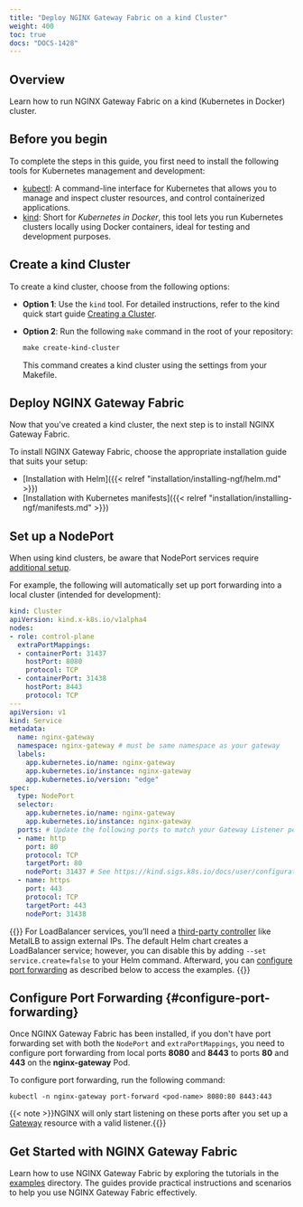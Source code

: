 ```yaml
---
title: "Deploy NGINX Gateway Fabric on a kind Cluster"
weight: 400
toc: true
docs: "DOCS-1428"
---
```


## Overview

Learn how to run NGINX Gateway Fabric on a kind (Kubernetes in Docker) cluster.

## Before you begin

To complete the steps in this guide, you first need to install the following tools for Kubernetes management and development:

- [kubectl](https://kubernetes.io/docs/tasks/tools/): A command-line interface for Kubernetes that allows you to manage and inspect cluster resources, and control containerized applications.
- [kind](https://kind.sigs.k8s.io/): Short for _Kubernetes in Docker_, this tool lets you run Kubernetes clusters locally using Docker containers, ideal for testing and development purposes.


## Create a kind Cluster

To create a kind cluster, choose from the following options:

- **Option 1**: Use the `kind` tool. For detailed instructions, refer to the kind quick start guide [Creating a Cluster](https://kind.sigs.k8s.io/docs/user/quick-start/#creating-a-cluster).

- **Option 2**: Run the following `make` command in the root of your repository:

   ```makefile
   make create-kind-cluster
   ```

   This command creates a kind cluster using the settings from your Makefile.


## Deploy NGINX Gateway Fabric

Now that you've created a kind cluster, the next step is to install NGINX Gateway Fabric.

To install NGINX Gateway Fabric, choose the appropriate installation guide that suits your setup:

- [Installation with Helm]({{< relref "installation/installing-ngf/helm.md" >}})
- [Installation with Kubernetes manifests]({{< relref "installation/installing-ngf/manifests.md" >}})

## Set up a NodePort

When using kind clusters, be aware that NodePort services require [additional setup](https://kind.sigs.k8s.io/docs/user/configuration/#nodeport-with-port-mappings).

For example, the following will automatically set up port forwarding into a local cluster (intended for development):

```yaml
kind: Cluster
apiVersion: kind.x-k8s.io/v1alpha4
nodes:
- role: control-plane
  extraPortMappings:
  - containerPort: 31437
    hostPort: 8080
    protocol: TCP
  - containerPort: 31438
    hostPort: 8443
    protocol: TCP
---
apiVersion: v1
kind: Service
metadata:
  name: nginx-gateway
  namespace: nginx-gateway # must be same namespace as your gateway
  labels:
    app.kubernetes.io/name: nginx-gateway
    app.kubernetes.io/instance: nginx-gateway
    app.kubernetes.io/version: "edge"
spec:
  type: NodePort
  selector:
    app.kubernetes.io/name: nginx-gateway
    app.kubernetes.io/instance: nginx-gateway
  ports: # Update the following ports to match your Gateway Listener ports
  - name: http
    port: 80
    protocol: TCP
    targetPort: 80
    nodePort: 31437 # See https://kind.sigs.k8s.io/docs/user/configuration/#nodeport-with-port-mappings
  - name: https
    port: 443
    protocol: TCP
    targetPort: 443
    nodePort: 31438
```

{{<note>}}
For LoadBalancer services, you’ll need a [third-party controller](https://kind.sigs.k8s.io/docs/user/loadbalancer/) like MetalLB to assign external IPs. The default Helm chart creates a LoadBalancer service; however, you can disable this by adding `--set service.create=false` to your Helm command. Afterward, you can [configure port forwarding](#configure-port-forwarding) as described below to access the examples.
{{</note>}}

## Configure Port Forwarding {#configure-port-forwarding}

Once NGINX Gateway Fabric has been installed, if you don't have port forwarding set with both the `NodePort` and `extraPortMappings`, you need to configure port forwarding from local ports **8080** and **8443** to ports **80** and **443** on the **nginx-gateway** Pod.

To configure port forwarding, run the following command:

```shell
kubectl -n nginx-gateway port-forward <pod-name> 8080:80 8443:443
```

{{< note >}}NGINX will only start listening on these ports after you set up a [Gateway](https://gateway-api.sigs.k8s.io/api-types/gateway/#gateway) resource with a valid listener.{{</note>}}

## Get Started with NGINX Gateway Fabric

Learn how to use NGINX Gateway Fabric by exploring the tutorials in the [examples](https://github.com/nginxinc/nginx-gateway-fabric/tree/v1.4.0/examples) directory. The guides provide practical instructions and scenarios to help you use NGINX Gateway Fabric effectively.
